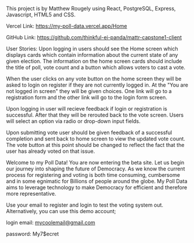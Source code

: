 This project is by Matthew Rougely using React, PostgreSQL, Express, Javascript, HTML5 and CSS.

Vercel Link:
https://my-poll-data.vercel.app/Home

GitHub Link:
https://github.com/thinkful-ei-panda/mattr-capstone1-client

User Stories:
Upon logging in users should see the Home screen which displays cards which contain information
about the current state of any given election. The information on the home screen cards should
include the title of poll, vote count and a button which allows voters to cast a vote.

When the user clicks on any vote button on the home screen they will be asked to login on register
if they are not currently logged in. At the "You are not logged in screen" they will be given choices.
One link will go to a registration form and the other link will go to the login form screen.

Upon logging in user will recieve feedback if login or registration is successful. After that they will
be rerouted back to the vote screen. Users will select an option via radio or drop-down input fields.

Upon submitting vote user should be given feedback of a successful completion and sent back to home screen
to view the updated vote count. The vote button at this point should be changed to reflect the fact that
the user has already voted on that issue.

Welcome to my Poll Data! You are now entering the beta site.
Let us begin our journey into shaping the future of Democracy.
As we know the current process for registering and voting is
both time consuming, cumbersome and in some egnimatic for
Billions of people around the globe. My Poll Data aims to leverage
technology to make Democracy for efficient and therefore more
representative.

Use your email to register and login to test the voting system out.
Alternatively, you can use this demo account;

login email:
mycoolemail@gmail.com

password:
My7$ecret
